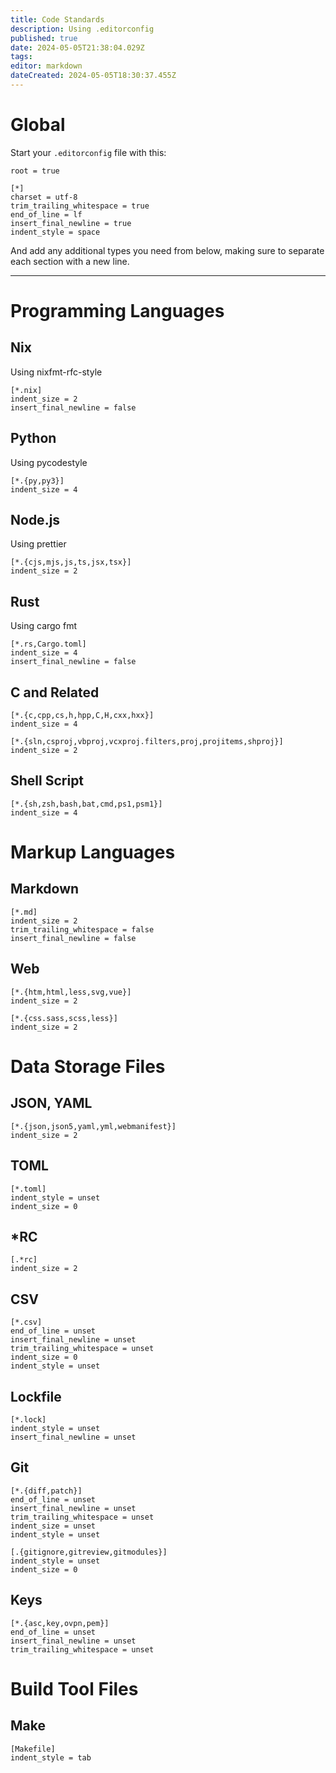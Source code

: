 ```yaml
---
title: Code Standards
description: Using .editorconfig
published: true
date: 2024-05-05T21:38:04.029Z
tags: 
editor: markdown
dateCreated: 2024-05-05T18:30:37.455Z
---
```


# Global
Start your `.editorconfig` file with this:
```editorconfig
root = true

[*]
charset = utf-8
trim_trailing_whitespace = true
end_of_line = lf
insert_final_newline = true
indent_style = space
```
And add any additional types you need from below, making sure to separate each section with a new line.

---

# Programming Languages

## Nix
Using nixfmt-rfc-style
```editorconfig
[*.nix]
indent_size = 2
insert_final_newline = false
```

## Python
Using pycodestyle
```editorconfig
[*.{py,py3}]
indent_size = 4
```

## Node.js
Using prettier
```editorconfig
[*.{cjs,mjs,js,ts,jsx,tsx}]
indent_size = 2
```

## Rust
Using cargo fmt
```editorconfig
[*.rs,Cargo.toml]
indent_size = 4
insert_final_newline = false
```

## C and Related
```editorconfig
[*.{c,cpp,cs,h,hpp,C,H,cxx,hxx}]
indent_size = 4

[*.{sln,csproj,vbproj,vcxproj.filters,proj,projitems,shproj}]
indent_size = 2
```

## Shell Script
```editorconfig
[*.{sh,zsh,bash,bat,cmd,ps1,psm1}]
indent_size = 4
```

# Markup Languages

## Markdown
```editorconfig
[*.md]
indent_size = 2
trim_trailing_whitespace = false
insert_final_newline = false
```

## Web
```editorconfig
[*.{htm,html,less,svg,vue}]
indent_size = 2

[*.{css.sass,scss,less}]
indent_size = 2
```

# Data Storage Files

## JSON, YAML
```editorconfig
[*.{json,json5,yaml,yml,webmanifest}]
indent_size = 2
```

## TOML
```editorconfig
[*.toml]
indent_style = unset
indent_size = 0
```

## \*RC
```editorconfig
[.*rc]
indent_size = 2
```

## CSV
```editorconfig
[*.csv]
end_of_line = unset
insert_final_newline = unset
trim_trailing_whitespace = unset
indent_size = 0
indent_style = unset
```

## Lockfile
```editorconfig
[*.lock]
indent_style = unset
insert_final_newline = unset
```

## Git
```editorconfig
[*.{diff,patch}]
end_of_line = unset
insert_final_newline = unset
trim_trailing_whitespace = unset
indent_size = unset
indent_style = unset

[.{gitignore,gitreview,gitmodules}]
indent_style = unset
indent_size = 0
```

## Keys
```editorconfig
[*.{asc,key,ovpn,pem}]
end_of_line = unset
insert_final_newline = unset
trim_trailing_whitespace = unset
```

# Build Tool Files

## Make

```editorconfig
[Makefile]
indent_style = tab
```